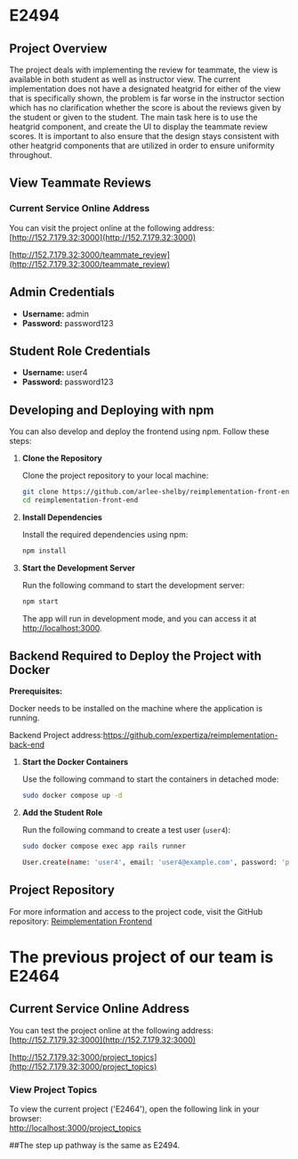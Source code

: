 
# E2494

## Project Overview
The project deals with implementing the review for teammate, the view is available in both student as well as instructor view. The current implementation does not have a designated heatgrid for either of the view that is specifically shown, the problem is far worse in the instructor section which has no clarification whether the score is about the reviews given by the student or given to the student. The main task here is to use the heatgrid component, and create the UI to display the teammate review scores. It is important to also ensure that the design stays consistent with other heatgrid components that are utilized in order to ensure uniformity throughout.

## View Teammate Reviews 

### Current Service Online Address

You can visit the project online at the following address:  
[http://152.7.179.32:3000](http://152.7.179.32:3000)

[http://152.7.179.32:3000/teammate_review](http://152.7.179.32:3000/teammate_review)


## Admin Credentials

- **Username:** admin  
- **Password:** password123  

## Student Role Credentials

- **Username:** user4  
- **Password:** password123  

## Developing and Deploying with npm

You can also develop and deploy the frontend using npm. Follow these steps:

1. **Clone the Repository**

   Clone the project repository to your local machine:
   ```bash
   git clone https://github.com/arlee-shelby/reimplementation-front-end.git
   cd reimplementation-front-end
   ```

2. **Install Dependencies**

   Install the required dependencies using npm:
   ```bash
   npm install
   ```

3. **Start the Development Server**

   Run the following command to start the development server:
   ```bash
   npm start
   ```

   The app will run in development mode, and you can access it at [http://localhost:3000](http://localhost:3000).

## Backend Required to Deploy the Project with Docker

**Prerequisites:** 

Docker needs to be installed on the machine where the application is running. 

Backend Project address:https://github.com/expertiza/reimplementation-back-end

1. **Start the Docker Containers**

   Use the following command to start the containers in detached mode:
   ```bash
   sudo docker compose up -d
   ```

2. **Add the Student Role**

   Run the following command to create a test user (`user4`):
   ```bash
   sudo docker compose exec app rails runner
   
   User.create(name: 'user4', email: 'user4@example.com', password: 'password123', full_name: 'user4', institution_id: 1, role_id: 5)
   ```

## Project Repository

For more information and access to the project code, visit the GitHub repository: [Reimplementation Frontend](https://github.com/arlee-shelby/reimplementation-front-end)



# The previous project of our team is E2464

## Current Service Online Address

You can test the project online at the following address:  
[http://152.7.179.32:3000](http://152.7.179.32:3000)

[http://152.7.179.32:3000/project_topics](http://152.7.179.32:3000/project_topics)

### View Project Topics

To view the current project ('E2464'), open the following link in your browser:  
[http://localhost:3000/project_topics](http://localhost:3000/project_topics)

##The step up pathway is the same as E2494.
